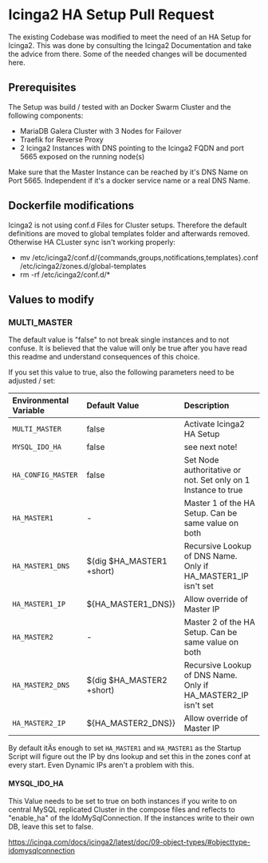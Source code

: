 # Icinga2 HA Setup Pull Request

The existing Codebase was modified to meet the need of an HA Setup for Icinga2. This was done by consulting the 
Icinga2 Documentation and take the advice from there. Some of the needed changes will be documented here.

## Prerequisites

The Setup was build / tested with an Docker Swarm Cluster and the following components:
- MariaDB Galera Cluster with 3 Nodes for Failover
- Traefik for Reverse Proxy
- 2 Icinga2 Instances with DNS pointing to the Icinga2 FQDN and port 5665 exposed on the running node(s)

Make sure that the Master Instance can be reached by it's DNS Name on Port 5665. Independent if it's a docker service name
or a real DNS Name. 

## Dockerfile modifications

Icinga2 is not using conf.d Files for Cluster setups. Therefore the default definitions are moved to global templates folder and afterwards removed. Otherwise HA CLuster sync isn't working properly:

- mv /etc/icinga2/conf.d/{commands,groups,notifications,templates}.conf /etc/icinga2/zones.d/global-templates
- rm -rf /etc/icinga2/conf.d/*

## Values to modify


### MULTI_MASTER

The default value is "false" to not break single instances and to not confuse. It is believed that the value will only be true after
you have read this readme and understand consequences of this choice.

If you set this value to true, also the following parameters need to be adjusted / set:

| Environmental Variable             | Default Value        	| Description                                                     |
| :--------------------------------- | :-------------      		| :-----------                                                    |
| `MULTI_MASTER`               		 | false                	| Activate Icinga2 HA Setup 									  |
| `MYSQL_IDO_HA`               		 | false                	| see next note!			 									  |
| `HA_CONFIG_MASTER`                 | false                	| Set Node  authoritative or not. Set only on 1 Instance to true  |
| `HA_MASTER1`	                     | -                    	| Master 1 of the HA Setup. Can be same value on both		      |
| `HA_MASTER1_DNS`	                 | $(dig $HA_MASTER1 +short)| Recursive Lookup of DNS Name. Only if HA_MASTER1_IP isn't set   |
| `HA_MASTER1_IP`	                 | ${HA_MASTER1_DNS}}      	| Allow override of Master IP 								      |
| `HA_MASTER2`	                     | -                    	| Master 2 of the HA Setup. Can be same value on both		      |
| `HA_MASTER2_DNS`	                 | $(dig $HA_MASTER2 +short)| Recursive Lookup of DNS Name. Only if HA_MASTER2_IP isn't set   |
| `HA_MASTER2_IP`	                 | ${HA_MASTER2_DNS}}      	| Allow override of Master IP 								      |

By default itÄs enough to set `HA_MASTER1` and `HA_MASTER1` as the Startup Script will figure out the IP by dns lookup and set this 
in the zones conf at every start. Even Dynamic IPs aren't a problem with this.

#### MYSQL_IDO_HA

This Value needs to be set to true on both instances if you write to on central MySQL replicated Cluster in the compose files and reflects to "enable_ha" of the IdoMySqlConnection. If the instances write to their own DB, leave this set to false.

https://icinga.com/docs/icinga2/latest/doc/09-object-types/#objecttype-idomysqlconnection
